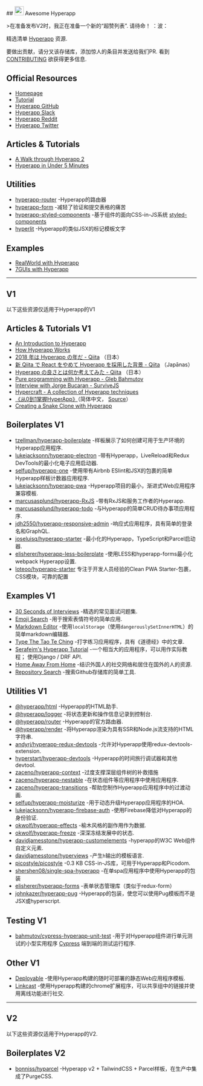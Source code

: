 <div class="github-widget" data-repo="jorgebucaran/awesome-hyperapp"></div>
<script async src="https://pagead2.googlesyndication.com/pagead/js/adsbygoogle.js"></script><ins class="adsbygoogle" style="display:block" data-ad-client="ca-pub-6890694312814945" data-ad-slot="5473692530" data-ad-format="auto"  data-full-width-responsive="true"></ins><script>(adsbygoogle = window.adsbygoogle || []).push({});</script>
## <img height=24 src=https://cdn.rawgit.com/JorgeBucaran/f53d2c00bafcf36e84ffd862f0dc2950/raw/882f20c970ff7d61aa04d44b92fc3530fa758bc0/Hyperapp.svg?sanitize=true> Awesome Hyperapp

 &gt;在准备发布V2时，我正在准备一个新的“超赞列表”.  请待命！  ：波：


精选清单 [Hyperapp](https://hyperapp.dev) 资源.

 要做出贡献，请分叉该存储库，添加惊人的条目并发送给我们PR.  看到 [CONTRIBUTING](https://github.com/jorgebucaran/awesome-hyperapp/blob/master//CONTRIBUTING.md) 欲获得更多信息.

<!-- TOC -->


<!-- /TOC -->

## Official Resources

* [Homepage](https://hyperapp.dev/)
* [Tutorial](https://hyperapp.dev/tutorial)
* [Hyperapp GitHub](https://github.com/jorgebucaran/hyperapp)
* [Hyperapp Slack](https://hyperappjs.herokuapp.com/)
* [Hyperapp Reddit](https://www.reddit.com/r/hyperapp/)
* [Hyperapp Twitter](https://twitter.com/hyperappjs)


## Articles & Tutorials

* [A Walk through Hyperapp 2](https://medium.com/hyperapp/a-walk-through-hyperapp-2-b1f642fca172)
* [Hyperapp in Under 5 Minutes](https://medium.com/@NickDodson/hyperapp-v2-in-under-5-minutes-7e9fa49f7f5)

## Utilities

* [hyperapp-router](https://github.com/mrozbarry/hyperapp-router) -Hyperapp的路由器
* [hyperapp-form](https://github.com/zaceno/hyperapp-form) -减轻了验证和提交表格的痛苦
* [hyperapp-styled-components](https://github.com/silentcicero/hyperapp-styled-components) -基于组件的面向CSS-in-JS系统 [styled-components](https://styled-components.com)
* [hyperlit](https://github.com/zaceno/hyperlit) -Hyperapp的类似JSX的标记模板文字

## Examples

* [RealWorld with Hyperapp](https://github.com/kwasniew/hyperapp2-real-world-example)
* [7GUIs with Hyperapp](https://github.com/zaceno/sevenguis-hyperapp)

---

## V1

以下这些资源仅适用于Hyperapp的V1

## Articles & Tutorials V1

* [An Introduction to Hyperapp](https://www.sitepoint.com/hyperapp-1-kb-javascript-library/)
* [How Hyperapp Works](https://gist.github.com/JorgeBucaran/8dc33b7947f3193eb2ea3d5700e27036)
* [2018 年は Hyperapp の年だ - Qiita](https://qiita.com/JorgeBucaran/items/c48446babe0627e25ee6) （日本）
* [新 Qiita で React をやめて Hyperapp を採用した背景 - Qiita](https://qiita.com/yuku_t/items/2839e57a1933507f36b4) （Japānas）
* [Hyperapp の良さとは何か考えてみた - Qiita](https://qiita.com/ababup1192/items/0dd5c70bee5feaf5dea3) （日本）
* [Pure programming with Hyperapp - Gleb Bahmutov](https://glebbahmutov.com/blog/pure-programming-with-hyper-app)
* [Interview with Jorge Bucaran - SurviveJS](https://survivejs.com/blog/hyperapp-interview)
* [Hypercraft - A collection of Hyperapp techniques](https://zaceno.github.io/hypercraft/)
* [《从0到1掌握HyperApp》](https://hyperapp.js.cool/)（简体中文， [Source](https://github.com/willin/hyperapp.js.cool)）
* [Creating a Snake Clone with Hyperapp](https://dev.to/avalander/create-a-snake-clone-with-hyperapp-part-1-2ffn)

## Boilerplates V1

* [tzellman/hyperapp-boilerplate](https://github.com/tzellman/hyperapp-boilerplate) -样板展示了如何创建可用于生产环境的Hyperapp应用程序.
* [lukejacksonn/hyperapp-electron](https://github.com/lukejacksonn/hyperapp-electron) -带有Hyperapp，LiveReload和Redux DevTools的最小化电子应用启动器.
* [selfup/hyperapp-one](https://github.com/selfup/hyperapp-one) -使用带有Airbnb ESlint和JSX的包裹的简单Hyperapp样板计数器应用程序.
* [lukejacksonn/hyperapp-pwa](https://github.com/lukejacksonn/hyperapp-pwa) -Hyperapp项目的最小，渐进式Web应用程序兼容模板.
* [marcusasplund/hyperapp-RxJS](https://github.com/marcusasplund/hyperapp-RxJS) -带有RxJS和服务工作者的Hyperapp.
* [marcusasplund/hyperapp-todo](https://github.com/marcusasplund/hyperapp-todo-simple) -与Hyperapp的简单CRUD待办事项应用程序.
* [jdh2550/hyperapp-responsive-admin](https://github.com/jdh2550/hyperapp-responsive-admin) -响应式应用程序，具有简单的登录名和GraphQL.
* [joseluisq/hyperapp-starter](https://github.com/joseluisq/hyperapp-starter) -最小化的Hyperapp，TypeScript和Parcel启动器.
* [elisherer/hyperapp-less-boilerplate](https://github.com/elisherer/hyperapp-less-boilerplate) -使用LESS和hyperapp-forms最小化webpack Hyperapp设置.
* [loteoo/hyperapp-starter](https://github.com/loteoo/hyperapp-starter) 专注于开发人员经验的Clean PWA Starter-包裹，CSS模块，可靠的配置

## Examples V1

* [30 Seconds of Interviews](https://github.com/fejes713/30-seconds-of-interviews) -精选的常见面试问题集.
* [Emoji Search](https://codepen.io/ismamz/pen/ppGMWM) -用于搜索表情符号的简单应用.
* [Markdown Editor](https://codepen.io/ismamz/pen/wpNvmy) -使用`localStorage`（使用`dangerouslySetInnerHTML`）的简单markdown编辑器.
* [Type The Tao Te Ching](https://github.com/callum-oakley/type-the-tao-te-ching) -打字练习应用程序，具有《道德经》中的文章.
* [Serafeim's Hyperapp Tutorial](https://github.com/spapas/hyperapp-tutorial)  -一个相当大的应用程序，可以用作实际教程；  使用Django / DRF API.
* [Home Away From Home](https://homeawayfromhome.online) -结识外国人的社交网络和居住在国外的人的资源.
* [Repository Search](https://ricosmall.github.io/hyperapp-search) -搜索Github存储库的简单工具.


## Utilities V1

* [@hyperapp/html](https://github.com/hyperapp/html) -Hyperapp的HTML助手.
* [@hyperapp/logger](https://github.com/hyperapp/logger) -将状态更新和操作信息记录到控制台.
* [@hyperapp/router](https://github.com/hyperapp/router) -Hyperapp的官方路由器.
* [@hyperapp/render](https://github.com/hyperapp/render) -将Hyperapp渲染为具有SSR和Node.js流支持的HTML字符串.
* [andyrj/hyperapp-redux-devtools](https://github.com/andyrj/hyperapp-redux-devtools) -允许对Hyperapp使用redux-devtools-extension.
* [hyperstart/hyperapp-devtools](https://github.com/hyperstart/hyperapp-devtools) -Hyperapp的时间旅行调试器和其他devtool.
* [zaceno/hyperapp-context](https://github.com/zaceno/hyperapp-context) -过度支撑深层组件树的补救措施
* [zaceno/hyperapp-nestable](https://github.com/zaceno/hyperapp-nestable) -在状态组件等应用程序中使用应用程序.
* [zaceno/hyperapp-transitions](https://github.com/zaceno/hyperapp-transitions) -帮助您制作Hyperapp应用程序中的过渡动画.
* [selfup/hyperapp-moisturize](https://github.com/selfup/hyperapp-moisturize) -用于动态升级Hyperapp应用程序的HOA.
* [lukejacksonn/hyperapp-firebase-auth](https://github.com/lukejacksonn/hyperapp-firebase-auth) -使用Firebase降低对Hyperapp的身份验证.
* [okwolf/hyperapp-effects](https://github.com/okwolf/hyperapp-effects) -榆木风格的副作用作为数据.
* [okwolf/hyperapp-freeze](https://github.com/okwolf/hyperapp-freeze) -深深冻结发展中的状态.
* [davidjamesstone/hyperapp-customelements](https://github.com/davidjamesstone/hyperapp-customelements) -hyperapp的W3C Web组件自定义元素.
* [davidjamesstone/hyperviews](https://github.com/davidjamesstone/hyperviews) -产生`h`输出的模板语言.
* [picostyle/picostyle](https://github.com/picostyle/picostyle) -0.3 KB CSS-in-JS库，可用于Hyperapp和Picodom.
* [shershen08/single-spa-hyperapp](https://github.com/shershen08/single-spa-hyperapp) -在单spa应用程序中使用Hyperapp的包装
* [elisherer/hyperapp-forms](https://github.com/elisherer/hyperapp-forms) -表单状态管理库（类似于redux-form）
* [johnkazer/hyperapp-pug](https://github.com/johnkazer/hyperapp-pug) -Hyperapp的包装，使您可以使用Pug模板而不是JSX或hyperscript.

## Testing V1

* [bahmutov/cypress-hyperapp-unit-test](https://github.com/bahmutov/cypress-hyperapp-unit-test) -用于对Hyperapp组件进行单元测试的小型实用程序 [Cypress](https://github.com/cypress-io/cypress) 端到端的测试运行程序.

## Other V1

* [Deployable](https://github.com/lukejacksonn/deployable) -使用Hyperapp构建的随时可部署的静态Web应用程序模板.
* [Linkcast](https://github.com/ajaxtown/linkcast) -使用Hyperapp构建的chrome扩展程序，可以共享组中的链接并使用离线功能进行社交.

---

## V2

以下这些资源仅适用于Hyperapp的V2.

## Boilerplates V2

* [bonniss/hyparcel](https://github.com/bonniss/hyparcel) -Hyperapp v2 + TailwindCSS + Parcel样板，在生产中集成了PurgeCSS.
